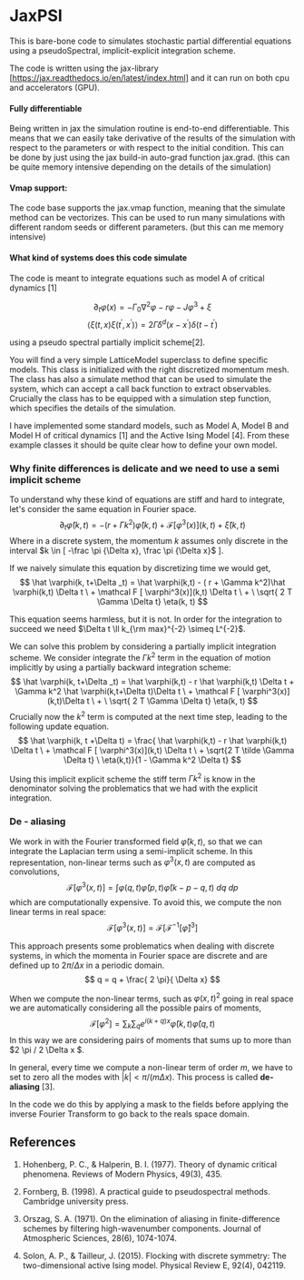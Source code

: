 # JaxPSI 

This is bare-bone code to simulates stochastic partial differential equations using a pseudoSpectral, implicit-explicit integration scheme. 

The code is written using the jax-library [https://jax.readthedocs.io/en/latest/index.html] and it can run on both cpu and accelerators (GPU). 

 


#### Fully differentiable
Being written in jax the simulation routine is end-to-end differentiable. This means that we can easily take derivative of the results of the simulation with respect to the parameters or with respect to the initial condition. This can be done by just using the jax build-in auto-grad function jax.grad. (this can be quite memory intensive depending on the details of the simulation)

#### Vmap support:

The code base supports the jax.vmap function, meaning that the simulate method can be vectorizes. This can be used to run many simulations with different random seeds or different parameters. (but this can me memory intensive)

#### What kind of systems does this code simulate


The code is meant to integrate equations such as model A of critical dynamics [1]

$$
\partial_t \varphi(x) = -\Gamma_0 \nabla^2 \varphi - r \varphi - J \varphi^3 + \xi
$$
$$
\langle \xi(t, x) \xi(t^\prime, x^\prime)\rangle = 2 \tilde \Gamma \delta^d(x- x^\prime) \delta(t -t ^\prime)
$$

using a pseudo spectral partially implicit scheme[2].

You will find a very simple LatticeModel superclass to define specific models. This class is initialized with the right discretized momentum mesh. The class has also  a simulate method that can be used to simulate the system, which can accept a call back function to extract observables. Crucially the class has to be equipped with a simulation step function, which specifies the details of the simulation. 

I have implemented some standard models, such as Model A, Model B and Model H of critical dynamics [1] and the Active Ising Model [4]. From these example classes it should be quite clear how to define your own model. 


### Why finite differences is delicate and we need to use a semi implicit scheme
To understand why these kind of equations are stiff and hard to integrate, let's consider the same equation in Fourier space.
$$ 
\partial _t \hat  \varphi(k,t) = -( r + \Gamma k^2)\hat \varphi(k,t) + \mathcal F [ \varphi^3(x)](k,t) +\hat \xi(k,t) 
$$
Where in a discrete system, the momentum $k$ assumes only discrete in the interval $k \in [ -\frac \pi {\Delta x}, \frac \pi {\Delta x}$ ]. 

If we naively simulate this equation by discretizing time we would get, 
$$
\hat \varphi(k, t+\Delta _t) = \hat \varphi(k,t) - ( r + \Gamma k^2)\hat \varphi(k,t) \Delta t \ + \mathcal F [ \varphi^3(x)](k,t) \Delta t \ +  \ \sqrt{ 2 T \Gamma \Delta t} \eta(k, t)  
$$

This equation seems harmless, but it is not. In order for the integration to succeed we need $\Delta t \ll k_{\rm max}^{-2}  \simeq L^{-2}$. 

We can solve this problem by considering a partially implicit integration scheme. We consider integrate the  $\Gamma k^2$ term in the equation of motion implicitly by using a partially backward integration scheme: 
$$
\hat \varphi(k, t+\Delta _t) = \hat \varphi(k,t) - r \hat \varphi(k,t) \Delta t + \Gamma k^2 \hat \varphi(k,t+\Delta t)\Delta t \ + \mathcal F [ \varphi^3(x)](k,t)\Delta t \ +  \ \sqrt{ 2 T \Gamma \Delta t} \eta(k, t)  
$$
Crucially now the $k^2$ term is computed at the next time step, leading to the following update equation. 
$$
\hat \varphi(k, t +\Delta t) = \frac{ \hat \varphi(k,t) - r \hat \varphi(k,t) \Delta t \ + \mathcal F [ \varphi^3(x)](k,t) \Delta t \ + \sqrt{2  T \tilde \Gamma \Delta t} \ \eta(k,t)}{1 - \Gamma k^2 \Delta t}
$$

Using this implicit explicit scheme the stiff term $\Gamma k^2$ is know in the denominator solving the problematics that we had with the explicit integration. 

### De - aliasing 
We work in with the Fourier transformed field $\hat \varphi(k,t)$, so that we can integrate the Laplacian term using a semi-implicit scheme. In this representation, non-linear terms such as $\varphi^3(x,t)$  are computed as convolutions,
$$
\mathcal F [ \varphi^3(x,t)]= \int   \varphi(q,t) \hat \varphi(p,t) \hat \varphi(k-p-q,t)\ dq  \ dp
$$ 
which are computationally expensive. To avoid this, we compute the non linear terms in real space: 
$$
 \mathcal F [ \varphi^3(x,t)]= \mathcal F[ \mathcal F^{-1}[ \hat \varphi]^3 ]
$$


This approach presents some problematics when dealing with discrete systems, in which the momenta in Fourier space are discrete and are defined up to $2 \pi / \Delta x$ in a periodic domain.  
$$
q = q + \frac{ 2 \pi}{ \Delta x}
$$ 

When we compute the non-linear terms, such as $\varphi(x,t)^2$ going in real space we are automatically considering all the possible pairs of moments, 
$$
\mathcal F[\varphi^2] = \sum_k \sum_q e^{i ( k+q) x } \hat \varphi(k,t) \hat \varphi(q,t)
$$
In this way we are considering pairs of moments that sums up to more than $2 \pi / 2 \Delta x $.

In general, every time we compute a non-linear term of order $m$, we have to set to zero all the modes with $|k|<\pi/(m \Delta x)$. This process is called <strong> de-aliasing</strong> [3]. 

In the code we do this by applying a mask to the fields before applying the inverse Fourier Transform to go back to the reals space domain. 

## References
1. Hohenberg, P. C., & Halperin, B. I. (1977). Theory of dynamic critical phenomena. Reviews of Modern Physics, 49(3), 435.
2. Fornberg, B. (1998). A practical guide to pseudospectral methods. Cambridge university press.

3. Orszag, S. A. (1971). On the elimination of aliasing in finite-difference schemes by filtering high-wavenumber components. Journal of Atmospheric Sciences, 28(6), 1074-1074.

4. Solon, A. P., & Tailleur, J. (2015). Flocking with discrete symmetry: The two-dimensional active Ising model. Physical Review E, 92(4), 042119.
 